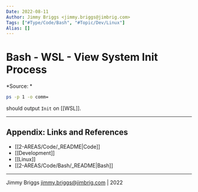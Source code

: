 ```yaml
---
Date: 2022-08-11
Author: Jimmy Briggs <jimmy.briggs@jimbrig.com>
Tags: ["#Type/Code/Bash", "#Topic/Dev/Linux"]
Alias: []
---
```


# Bash - WSL - View System Init Process

*Source: *

```bash
ps -p 1 -o comm=
```

should output `Init` on [[WSL]].

***

## Appendix: Links and References

- [[2-AREAS/Code/_README|Code]]
- [[Development]]
- [[Linux]]
- [[2-AREAS/Code/Bash/_README|Bash]]

***

Jimmy Briggs <jimmy.briggs@jimbrig.com> | 2022